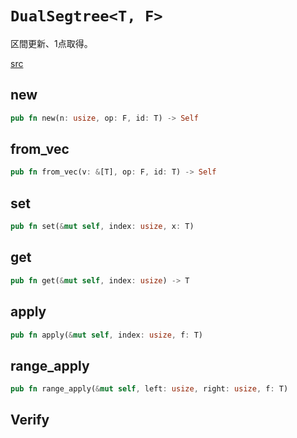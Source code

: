 # `DualSegtree<T, F>`
区間更新、1点取得。

[src](https://github.com/cupro29/cuprolib_rs/blob/main/src/dualsegtree.rs)

## new
```rust
pub fn new(n: usize, op: F, id: T) -> Self
```

## from_vec
```rust
pub fn from_vec(v: &[T], op: F, id: T) -> Self
```

## set
```rust
pub fn set(&mut self, index: usize, x: T)
```

## get
```rust
pub fn get(&mut self, index: usize) -> T
```

## apply
```rust
pub fn apply(&mut self, index: usize, f: T)
```

## range_apply
```rust
pub fn range_apply(&mut self, left: usize, right: usize, f: T)
```

## Verify
